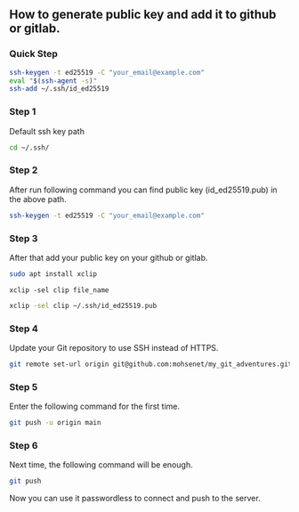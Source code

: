 ## How to generate public key and add it to github or gitlab.

### Quick Step
```bash
ssh-keygen -t ed25519 -C "your_email@example.com"
eval "$(ssh-agent -s)"
ssh-add ~/.ssh/id_ed25519
```

### Step 1

Default ssh key path
```bash
cd ~/.ssh/
```

### Step 2

After run following command you can find public key (id_ed25519.pub) in the above path.
```bash
ssh-keygen -t ed25519 -C "your_email@example.com"
```

### Step 3

After that add your public key on your github or gitlab.
```bash
sudo apt install xclip
```
`xclip -sel clip file_name`
```bash
xclip -sel clip ~/.ssh/id_ed25519.pub
```

### Step 4

Update your Git repository to use SSH instead of HTTPS.
```bash
git remote set-url origin git@github.com:mohsenet/my_git_adventures.git
```

### Step 5

Enter the following command for the first time.
```bash
git push -u origin main
```

### Step 6

Next time, the following command will be enough.
```bash
git push
```

Now you can use it passwordless to connect and push to the server.
